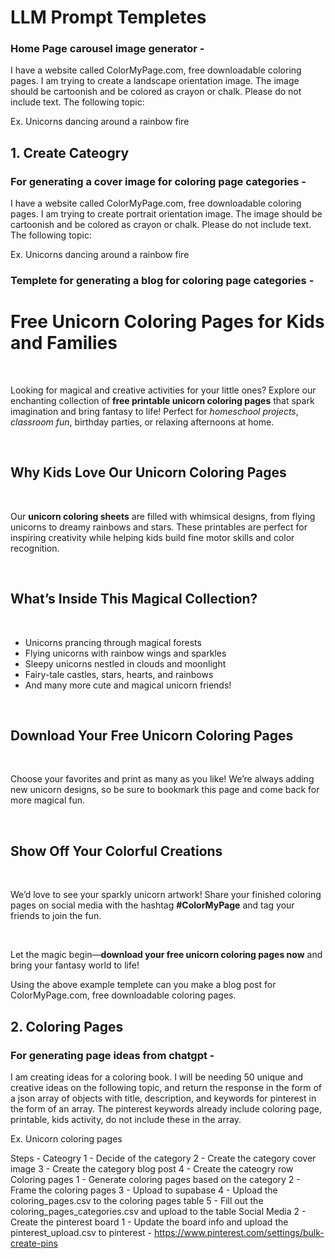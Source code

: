 # LLM Prompt Templetes

### Home Page carousel image generator -

I have a website called ColorMyPage.com, free downloadable coloring pages. I am trying to create a landscape orientation image. The image should be cartoonish and be colored as crayon or chalk. Please do not include text. The following topic: 

Ex. Unicorns dancing around a rainbow fire

## 1. Create Cateogry

### For generating a cover image for coloring page categories -

I have a website called ColorMyPage.com, free downloadable coloring pages. I am trying to create portrait orientation image. The image should be cartoonish and be colored as crayon or chalk. Please do not include text. The following topic: 

Ex. Unicorns dancing around a rainbow fire

### Templete for generating a blog for coloring page categories -

<h1>Free Unicorn Coloring Pages for Kids and Families</h1>
<br>
<p>Looking for magical and creative activities for your little ones? Explore our enchanting collection of <strong>free printable unicorn coloring pages</strong> that spark imagination and bring fantasy to life! Perfect for <em>homeschool projects</em>, <em>classroom fun</em>, birthday parties, or relaxing afternoons at home.</p>
<br>

<h2>Why Kids Love Our Unicorn Coloring Pages</h2>
<br>
<p>Our <strong>unicorn coloring sheets</strong> are filled with whimsical designs, from flying unicorns to dreamy rainbows and stars. These printables are perfect for inspiring creativity while helping kids build fine motor skills and color recognition.</p>
<br>

<h2>What’s Inside This Magical Collection?</h2>
<br>
<ul>
  <li>Unicorns prancing through magical forests</li>
  <li>Flying unicorns with rainbow wings and sparkles</li>
  <li>Sleepy unicorns nestled in clouds and moonlight</li>
  <li>Fairy-tale castles, stars, hearts, and rainbows</li>
  <li>And many more cute and magical unicorn friends!</li>
</ul>
<br>

<h2>Download Your Free Unicorn Coloring Pages</h2>
<br>
<p>Choose your favorites and print as many as you like! We’re always adding new unicorn designs, so be sure to bookmark this page and come back for more magical fun.</p>
<br>

<h2>Show Off Your Colorful Creations</h2>
<br>
<p>We’d love to see your sparkly unicorn artwork! Share your finished coloring pages on social media with the hashtag <strong>#ColorMyPage</strong> and tag your friends to join the fun.</p>
<br>

<p>Let the magic begin—<strong>download your free unicorn coloring pages now</strong> and bring your fantasy world to life!</p>


Using the above example templete can you make a blog post for ColorMyPage.com, free downloadable coloring pages.

## 2. Coloring Pages

### For generating page ideas from chatgpt -

I am creating ideas for a coloring book. I will be needing 50 unique and creative ideas on the following topic, and return the response in the form of a json array of objects with title, description, and keywords for pinterest in the form of an array. The pinterest keywords already include coloring page, printable, kids activity, do not include these in the array. 

Ex. Unicorn coloring pages

Steps -
Cateogry
    1 - Decide of the category
    2 - Create the category cover image
    3 - Create the category blog post
    4 - Create the cateogry row
Coloring pages
    1 - Generate coloring pages based on the category
    2 - Frame the coloring pages
    3 - Upload to supabase
    4 - Upload the coloring_pages.csv to the coloring pages table
    5 - Fill out the coloring_pages_categories.csv and upload to the table
Social Media
    2 - Create the pinterest board 
    1 - Update the board info and upload the pinterest_upload.csv to pinterest - https://www.pinterest.com/settings/bulk-create-pins